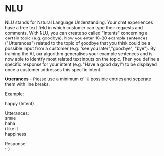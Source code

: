 # NLU

NLU stands for Natural Language Understanding. Your chat experiences have a free text field in which customer can type their requests and comments. With NLU, you can create so called "intents" concerning a certain topic (e.g. goodbye). Now you enter 10-20 example sentences ("Utterances") related to the topic of goodbye that you think could be a possible input from a customer (e.g. "see you later","goodbye", "bye"). By training the AI, our algorithm generalises your example sentences and is now able to identify most related text inputs on the topic. Then you define a specific response for your intent (e.g. "Have a good day!") to be displayed once a customer addresses this specific intent.   

**Utterances** - Please use a minimum of 10 possible entries and seperate them with line breaks.

Example:

happy (Intent)  

Utterances:  
smile   
haha  
i like it  
happiness  

Response:  
:-)
